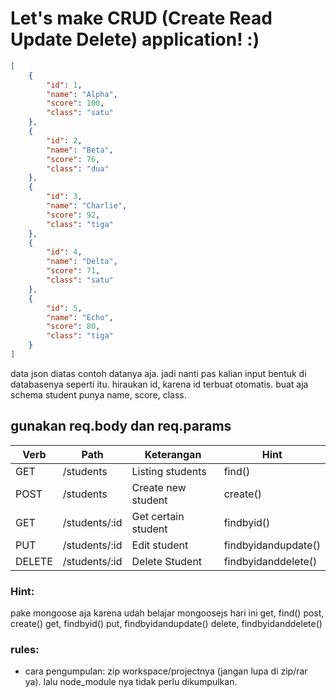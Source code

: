# Let's make CRUD (Create Read Update Delete) application! :)
 
```json
[
	{
		"id": 1,
		"name": "Alpha",
		"score": 100,
		"class": "satu"
	},
	{
		"id": 2,
		"name": "Beta",
		"score": 76,
		"class": "dua"
	},
	{
		"id": 3,
		"name": "Charlie",
		"score": 92,
		"class": "tiga"
	},
	{
		"id": 4,
		"name": "Delta",
		"score": 71,
		"class": "satu"
	},
	{
		"id": 5,
		"name": "Echo",
		"score": 80,
		"class": "tiga"
	}
]
```

data json diatas contoh datanya aja.
jadi nanti pas kalian input bentuk di databasenya seperti itu.
hiraukan id, karena id terbuat otomatis.
buat aja schema student punya name, score, class.

## gunakan req.body dan req.params

| Verb    | Path          | Keterangan           | Hint                 |
| ------- | ------------- | -------------------- | -------------------- |
| GET     | /students     | Listing students     | find()               |
| POST    | /students     | Create new student   | create()             |
| GET     | /students/:id | Get certain student  | findbyid()           |
| PUT     | /students/:id | Edit student         | findbyidandupdate()  |
| DELETE  | /students/:id | Delete Student       | findbyidanddelete()  |

### Hint:
pake mongoose aja karena udah belajar mongoosejs hari ini
get, find()
post, create()
get, findbyid()
put, findbyidandupdate()
delete, findbyidanddelete()

### rules:
- cara pengumpulan: zip workspace/projectnya (jangan lupa di zip/rar ya). lalu node_module nya tidak perlu dikumpulkan.
